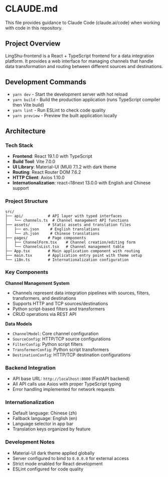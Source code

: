 # CLAUDE.md

This file provides guidance to Claude Code (claude.ai/code) when working with code in this repository.

## Project Overview

LingShu-frontend is a React + TypeScript frontend for a data integration platform. It provides a web interface for managing channels that handle data transformation and routing between different sources and destinations.

## Development Commands

- `yarn dev` - Start the development server with hot reload
- `yarn build` - Build the production application (runs TypeScript compiler then Vite build)
- `yarn lint` - Run ESLint to check code quality
- `yarn preview` - Preview the built application locally

## Architecture

### Tech Stack
- **Frontend**: React 19.1.0 with TypeScript
- **Build Tool**: Vite 7.0.0
- **UI Library**: Material-UI (MUI) 7.1.2 with dark theme
- **Routing**: React Router DOM 7.6.2
- **HTTP Client**: Axios 1.10.0
- **Internationalization**: react-i18next 13.0.0 with English and Chinese support

### Project Structure
```
src/
├── api/           # API layer with typed interfaces
│   └── channels.ts  # Channel management API functions
├── assets/        # Static assets and translation files
│   ├── en.json     # English translations
│   └── zh.json     # Chinese translations
├── pages/         # Page components
│   ├── ChannelForm.tsx    # Channel creation/editing form
│   └── ChannelsList.tsx   # Channel management table
├── App.tsx        # Main application component with routing
├── main.tsx       # Application entry point with theme setup
└── i18n.ts        # Internationalization configuration
```

### Key Components

**Channel Management System**
- Channels represent data integration pipelines with sources, filters, transformers, and destinations
- Supports HTTP and TCP sources/destinations
- Python script-based filters and transformers
- CRUD operations via REST API

**Data Models**
- `ChannelModel`: Core channel configuration
- `SourceConfig`: HTTP/TCP source configurations
- `FilterConfig`: Python script filters
- `TransformerConfig`: Python script transformers
- `DestinationConfig`: HTTP/TCP destination configurations

### Backend Integration
- API base URL: `http://localhost:8000` (FastAPI backend)
- All API calls use Axios with proper TypeScript typing
- Error handling implemented for network requests

### Internationalization
- Default language: Chinese (zh)
- Fallback language: English (en)
- Language selector in app bar
- Translation keys organized by feature

### Development Notes
- Material-UI dark theme applied globally
- Server configured to bind to `0.0.0.0` for external access
- Strict mode enabled for React development
- ESLint configured for code quality